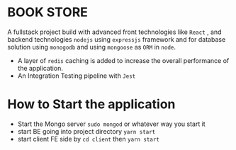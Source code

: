 # BOOK STORE
A fullstack project build with advanced front technologies like `React` , and backend technologies `nodejs` using `expressjs` framework and 
for database solution using `monogodb` and using `mongoose` as `ORM` in `node`.

* A layer of `redis` caching is added to increase the overall performance of the application.
* An Integration Testing pipeline with `Jest`



# How to Start the application

* Start the Mongo server `sudo mongod` or whatever way you start it
* start BE going into project directory `yarn start`
* start client FE side by `cd client` then `yarn start`